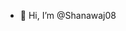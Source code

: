 - 👋 Hi, I’m @Shanawaj08

                         

<!---
Shanawaj08/Shanawaj08 is a ✨ special ✨ repository because its `README.md` (this file) appears on your GitHub profile.
You can click the Preview link to take a look at your changes.
--->
